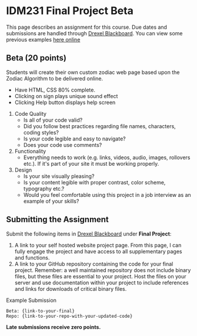 # IDM231 Final Project Beta

This page describes an assignment for this course. Due dates and submissions are handled through [Drexel Blackboard](https://learn.dcollege.net/). You can view some previous examples [here online](https://digm.drexel.edu/uxid/?s=idm231)

## Beta (20 points)

Students will create their own custom zodiac web page based upon the Zodiac Algorithm to be delivered online.

- Have HTML, CSS 80% complete.
- Clicking on sign plays unique sound effect
- Clicking Help button displays help screen

1. Code Quality
   - Is all of your code valid?
   - Did you follow best practices regarding file names, characters, coding styles?
   - Is your code legible and easy to navigate?
   - Does your code use comments?
2. Functionality
   - Everything needs to work (e.g. links, videos, audio, images, rollovers etc.). If it's part of your site it must be working properly.
3. Design
   - Is your site visually pleasing?
   - Is your content legible with proper contrast, color scheme, typography etc.?
   - Would you feel comfortable using this project in a job interview as an example of your skills?

## Submitting the Assignment

Submit the following items in [Drexel Blackboard](https://learn.dcollege.net/) under **Final Project**:

1. A link to your self hosted website project page. From this page, I can fully engage the project and have access to all supplementary pages and functions.
2. A link to your GitHub repository containing the code for your final project. Remember: a well maintained repository does not include binary files, but these files are essential to your project. Host the files on your server and use documentation within your project to include references and links for downloads of critical binary files.

Example Submission

```
Beta: {link-to-your-final}
Repo: {link-to-your-repo-with-your-updated-code}
```

**Late submissions receive zero points.**
